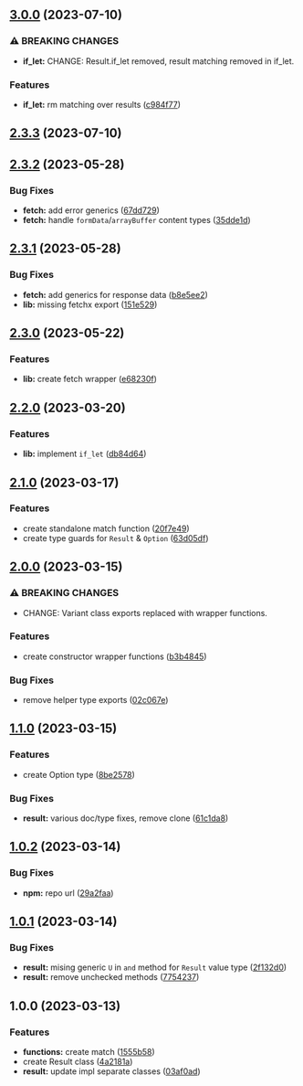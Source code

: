 ## [3.0.0](https://github.com/drewxs/rust-ts/compare/v2.3.3...v3.0.0) (2023-07-10)


### ⚠ BREAKING CHANGES

* **if_let:** CHANGE: Result.if_let removed, result matching removed in if_let.

### Features

* **if_let:** rm matching over results ([c984f77](https://github.com/drewxs/rust-ts/commit/c984f77709f886e36a00ae466ab90ccaf0290411))

## [2.3.3](https://github.com/drewxs/rust-ts/compare/v2.3.2...v2.3.3) (2023-07-10)

## [2.3.2](https://github.com/drewxs/rust-ts/compare/v2.3.1...v2.3.2) (2023-05-28)


### Bug Fixes

* **fetch:** add error generics ([67dd729](https://github.com/drewxs/rust-ts/commit/67dd72971f46ef4962f474fd7e6d9a34c1c9d6e0))
* **fetch:** handle `formData`/`arrayBuffer` content types ([35dde1d](https://github.com/drewxs/rust-ts/commit/35dde1df01786f99b79fe5e103e666ad10a85041))

## [2.3.1](https://github.com/drewxs/rust-ts/compare/v2.3.0...v2.3.1) (2023-05-28)


### Bug Fixes

* **fetch:** add generics for response data ([b8e5ee2](https://github.com/drewxs/rust-ts/commit/b8e5ee22dfdfa51789f8ade715525bc238caa32d))
* **lib:** missing fetchx export ([151e529](https://github.com/drewxs/rust-ts/commit/151e529a7b48357119fedb11f9524ca20b129142))

## [2.3.0](https://github.com/drewxs/rust-ts/compare/v2.2.0...v2.3.0) (2023-05-22)


### Features

* **lib:** create fetch wrapper ([e68230f](https://github.com/drewxs/rust-ts/commit/e68230fef0c032ce349ad6da134b1d24ab0652f7))

## [2.2.0](https://github.com/drewxs/rust-ts/compare/v2.1.0...v2.2.0) (2023-03-20)


### Features

* **lib:** implement `if_let` ([db84d64](https://github.com/drewxs/rust-ts/commit/db84d64cd2fa6c2143bf28a55709aaa9aecd7c39))

## [2.1.0](https://github.com/drewxs/rust-ts/compare/v2.0.0...v2.1.0) (2023-03-17)


### Features

* create standalone match function ([20f7e49](https://github.com/drewxs/rust-ts/commit/20f7e496dcc41e3a681d53b85b7e07d3089a5c7f))
* create type guards for `Result` & `Option` ([63d05df](https://github.com/drewxs/rust-ts/commit/63d05df302067a33b2210e958d76798ee5762668))

## [2.0.0](https://github.com/drewxs/rust-ts/compare/v1.1.0...v2.0.0) (2023-03-15)

### ⚠ BREAKING CHANGES

- CHANGE: Variant class exports replaced with wrapper functions.

### Features

- create constructor wrapper functions ([b3b4845](https://github.com/drewxs/rust-ts/commit/b3b4845b16d9cb85343cb9df86cacf33577eab51))

### Bug Fixes

- remove helper type exports ([02c067e](https://github.com/drewxs/rust-ts/commit/02c067e5bfe7d001ba1f9cfaebabe926b53136f0))

## [1.1.0](https://github.com/drewxs/rust-ts/compare/v1.0.2...v1.1.0) (2023-03-15)

### Features

- create Option type ([8be2578](https://github.com/drewxs/rust-ts/commit/8be2578a60a55a3126758abf2e97b95c0a822319))

### Bug Fixes

- **result:** various doc/type fixes, remove clone ([61c1da8](https://github.com/drewxs/rust-ts/commit/61c1da85c2800c1e3db9cb8cb23456a2febe3e76))

## [1.0.2](https://github.com/drewxs/rust-ts/compare/v1.0.1...v1.0.2) (2023-03-14)

### Bug Fixes

- **npm:** repo url ([29a2faa](https://github.com/drewxs/rust-ts/commit/29a2faaceb99d0c31b222d0fae9b5d8444688d2b))

## [1.0.1](https://github.com/drewxs/rs-ts/compare/v1.0.0...v1.0.1) (2023-03-14)

### Bug Fixes

- **result:** mising generic `U` in `and` method for `Result` value type ([2f132d0](https://github.com/drewxs/rs-ts/commit/2f132d0ca0c4283161737742b5445e5f950c0d8c))
- **result:** remove unchecked methods ([7754237](https://github.com/drewxs/rs-ts/commit/775423729f7fd168e5e4321094ae938ce37deab3))

## 1.0.0 (2023-03-13)

### Features

- **functions:** create match ([1555b58](https://github.com/drewxs/rs-ts/commit/1555b589954996767fef4313fa238da85b8849f0))
- create Result class ([4a2181a](https://github.com/drewxs/rs-ts/commit/4a2181a8bedbc5d15f433962686c19992489e69d))
- **result:** update impl separate classes ([03af0ad](https://github.com/drewxs/rs-ts/commit/03af0adaef12cbffa587a980b223932979f019d2))
